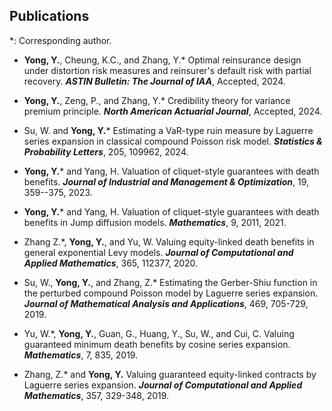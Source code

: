 ## Publications

*: Corresponding author.

- <strong>Yong, Y.</strong>, Cheung, K.C., and Zhang, Y.* Optimal reinsurance design under distortion risk measures and reinsurer's default risk with partial recovery. <i><b>ASTIN Bulletin: The Journal of IAA</b></i>, Accepted, 2024.

- <strong>Yong, Y.</strong>, Zeng, P., and Zhang, Y.* Credibility theory for variance premium principle.  <i><b>North American Actuarial Journal</i></b>, Accepted, 2024.

- Su, W. and <strong>Yong, Y.</strong>* Estimating a VaR-type ruin measure by Laguerre series expansion in classical compound Poisson risk model. <i><b>Statistics & Probability Letters</i></b>, 205, 109962, 2024.

- <strong>Yong, Y.</strong>* and Yang, H. Valuation of cliquet-style guarantees with death benefits.  <i><b>Journal of Industrial and Management & Optimization</i></b>, 19, 359--375, 2023.

- <strong>Yong, Y.</strong>* and Yang, H. Valuation of cliquet-style guarantees with death benefits in Jump diffusion models.  <i><b>Mathematics</i></b>, 9, 2011, 2021.

- Zhang Z.*, <strong>Yong, Y.</strong>, and Yu, W. Valuing equity-linked death benefits in general exponential Levy models. <i><b> Journal of Computational and Applied Mathematics</i></b>, 365, 112377, 2020.

- Su, W., <strong>Yong, Y.</strong>, and Zhang, Z.* Estimating the Gerber-Shiu function in the perturbed compound Poisson model by Laguerre series expansion. <i><b>Journal of Mathematical Analysis and Applications</i></b>, 469, 705-729, 2019.

- Yu, W.*, <strong>Yong, Y.</strong>, Guan, G., Huang, Y., Su, W., and Cui, C. Valuing guaranteed minimum death benefits by cosine series expansion. <i><b>Mathematics</i></b>, 7, 835, 2019.

- Zhang, Z.* and <strong>Yong, Y.</strong> Valuing guaranteed equity-linked contracts by Laguerre series expansion. <i><b>Journal of Computational and Applied Mathematics</i></b>, 357, 329-348, 2019.
